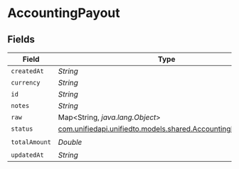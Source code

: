 # AccountingPayout


## Fields

| Field                                                                                                          | Type                                                                                                           | Required                                                                                                       | Description                                                                                                    |
| -------------------------------------------------------------------------------------------------------------- | -------------------------------------------------------------------------------------------------------------- | -------------------------------------------------------------------------------------------------------------- | -------------------------------------------------------------------------------------------------------------- |
| `createdAt`                                                                                                    | *String*                                                                                                       | :heavy_minus_sign:                                                                                             | N/A                                                                                                            |
| `currency`                                                                                                     | *String*                                                                                                       | :heavy_minus_sign:                                                                                             | N/A                                                                                                            |
| `id`                                                                                                           | *String*                                                                                                       | :heavy_minus_sign:                                                                                             | N/A                                                                                                            |
| `notes`                                                                                                        | *String*                                                                                                       | :heavy_minus_sign:                                                                                             | N/A                                                                                                            |
| `raw`                                                                                                          | Map<String, *java.lang.Object*>                                                                                | :heavy_minus_sign:                                                                                             | N/A                                                                                                            |
| `status`                                                                                                       | [com.unifiedapi.unifiedto.models.shared.AccountingPayoutStatus](../../models/shared/AccountingPayoutStatus.md) | :heavy_minus_sign:                                                                                             | N/A                                                                                                            |
| `totalAmount`                                                                                                  | *Double*                                                                                                       | :heavy_check_mark:                                                                                             | N/A                                                                                                            |
| `updatedAt`                                                                                                    | *String*                                                                                                       | :heavy_minus_sign:                                                                                             | N/A                                                                                                            |